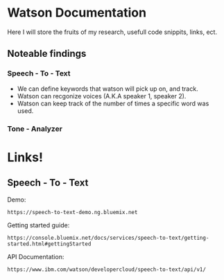 # Watson Documentation

Here I will store the fruits of my research, usefull code snippits, links, ect.

## Noteable findings
### Speech - To - Text
* We can define keywords that watson will pick up on, and track. 
* Watson can recgonize voices (A.K.A speaker 1, speaker 2).
* Watson can keep track of the number of times a specific word was used. 

### Tone - Analyzer







# Links!

## Speech - To - Text
Demo:
```
https://speech-to-text-demo.ng.bluemix.net
```

Getting started guide:
```
https://console.bluemix.net/docs/services/speech-to-text/getting-started.html#gettingStarted
```

API Documentation:
```
https://www.ibm.com/watson/developercloud/speech-to-text/api/v1/
```


